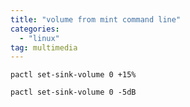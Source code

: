 ```yaml
---
title: "volume from mint command line"
categories: 
  - "linux"
tag: multimedia
---
```


`pactl set-sink-volume 0 +15%`

```
pactl set-sink-volume 0 -5dB
```
